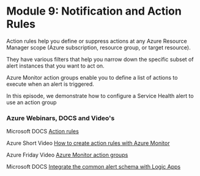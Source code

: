 # Module 9: Notification and Action Rules

Action rules help you define or suppress actions at any Azure Resource Manager scope (Azure subscription, resource group, or target resource).

They have various filters that help you narrow down the specific subset of alert instances that you want to act on.

Azure Monitor action groups enable you to define a list of actions to execute when an alert is triggered.

In this episode, we demonstrate how to configure a Service Health alert to use an action group

### Azure Webinars, DOCS and Video's

Microsoft DOCS [Action rules](https://docs.microsoft.com/en-us/azure/azure-monitor/platform/alerts-action-rules?tabs=portal)

Azure Short Video [How to create action rules with Azure Monitor](https://www.youtube.com/watch?v=7ur4N8MtNsE)

Azure Friday Video [Azure Monitor action groups](https://www.youtube.com/watch?v=FEUL0c08TEQ)

Microsoft DOCS [Integrate the common alert schema with Logic Apps](https://docs.microsoft.com/en-us/azure/azure-monitor/platform/alerts-common-schema-integrations)


